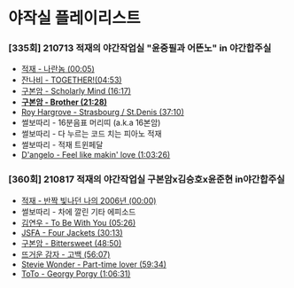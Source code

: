 # 야작실 플레이리스트

### [335회] 210713 적재의 야간작업실 "윤중필과 어뜬노" in 야간합주실

* [적재 - 나란놈 (00:05)](https://youtu.be/WVCl5nygodA?t=5)
* [잔나비 - TOGETHER!(04:53)](https://youtu.be/WVCl5nygodA?t=293)
* [구본암 - Scholarly Mind (16:17)](https://youtu.be/WVCl5nygodA?t=968)
* [**구본암 - Brother (21:28)**](https://youtu.be/WVCl5nygodA?t=1288)
* [Roy Hargrove - Strasbourg / St.Denis (37:10)](https://youtu.be/WVCl5nygodA?t=2230)
* 썰보따리 - 16분음표 머리띠 (a.k.a 16본암)
* 썰보따리 - 다 누르는 코드 치는 피아노 적재
* 썰보따리 - 적재 트윈페달
* [D'angelo - Feel like makin' love (1:03:26)](https://youtu.be/WVCl5nygodA?t=3806)

### [360회] 210817 적재의 야간작업실 구본암x김승호x윤준현 in야간합주실

* [적재 - 반짝 빛나던 나의 2006년 (00:00)](https://www.youtube.com/watch?v=Nthj_mdkJwk)
* 썰보따리 - 차에 깔린 기타 에피소드
* [김연우 - To Be With You (05:26)](https://youtu.be/Nthj_mdkJwk?t=326)
* [JSFA - Four Jackets (30:13)](https://youtu.be/Nthj_mdkJwk?t=1813)
* [구본암 - Bittersweet (48:50)](https://youtu.be/Nthj_mdkJwk?t=2930)
* [뜨거운 감자 - 고백 (56:07)](https://youtu.be/Nthj_mdkJwk?t=3367)
* [Stevie Wonder - Part-time lover (59:34)](https://youtu.be/Nthj_mdkJwk?t=3574)
* [ToTo - Georgy Porgy (1:06:31)](https://youtu.be/Nthj_mdkJwk?t=3991)

